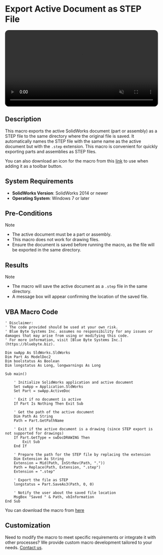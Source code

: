 # Export Active Document as STEP File
<video src="../images/Save_as_STEP.mkv" autoplay muted controls style="width: 100%; border-radius: 12px;"></video>
## Description
This macro exports the active SolidWorks document (part or assembly) as a STEP file to the same directory where the original file is saved. It automatically names the STEP file with the same name as the active document but with the `.step` extension. This macro is convenient for quickly exporting parts and assemblies as STEP files.

You can also download an icon for the macro from this [link](https://www.dropbox.com/s/15rg2wzj94kyfdc/STEP.bmp?dl=0) to use when adding it as a toolbar button.

## System Requirements
- **SolidWorks Version**: SolidWorks 2014 or newer
- **Operating System**: Windows 7 or later

## Pre-Conditions
> [!NOTE]
> - The active document must be a part or assembly.
> - This macro does not work for drawing files.
> - Ensure the document is saved before running the macro, as the file will be exported in the same directory.

## Results
> [!NOTE]
> - The macro will save the active document as a `.step` file in the same directory.
> - A message box will appear confirming the location of the saved file.

## VBA Macro Code

```vbnet
' Disclaimer:
' The code provided should be used at your own risk.  
' Blue Byte Systems Inc. assumes no responsibility for any issues or damages that may arise from using or modifying this code.  
' For more information, visit [Blue Byte Systems Inc.](https://bluebyte.biz).

Dim swApp As SldWorks.SldWorks
Dim Part As ModelDoc2
Dim boolstatus As Boolean
Dim longstatus As Long, longwarnings As Long

Sub main()

    ' Initialize SolidWorks application and active document
    Set swApp = Application.SldWorks
    Set Part = swApp.ActiveDoc
    
    ' Exit if no document is active
    If Part Is Nothing Then Exit Sub
    
    ' Get the path of the active document
    Dim Path As String
    Path = Part.GetPathName
    
    ' Exit if the active document is a drawing (since STEP export is not supported for drawings)
    If Part.GetType = swDocDRAWING Then
        Exit Sub
    End If
    
    ' Prepare the path for the STEP file by replacing the extension
    Dim Extension As String
    Extension = Mid(Path, InStrRev(Path, "."))
    Path = Replace(Path, Extension, ".step")
    Extension = ".step"

    ' Export the file as STEP
    longstatus = Part.SaveAs3(Path, 0, 0)

    ' Notify the user about the saved file location
    MsgBox "Saved " & Path, vbInformation
End Sub
```
You can download the macro from [here](../images/Save_as_STEP.swp)
## Customization
Need to modify the macro to meet specific requirements or integrate it with other processes? We provide custom macro development tailored to your needs. [Contact us](https://bluebyte.biz/contact).
